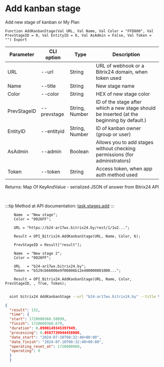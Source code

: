 ﻿---
sidebar_position: 1
---

# Add kanban stage
 Add new stage of kanban or My Plan



`Function AddKanbanStage(Val URL, Val Name, Val Color = "FFD800", Val PrevStageID = 0, Val EntityID = 0, Val AsAdmin = False, Val Token = "") Export`

  | Parameter | CLI option | Type | Description |
  |-|-|-|-|
  | URL | --url | String | URL of webhook or a Bitrix24 domain, when token used |
  | Name | --title | String | New stage name |
  | Color | --color | String | HEX of new stage color |
  | PrevStageID | --prevstage | String, Number | ID of the stage after which a new stage should be inserted (at the beginning by default.) |
  | EntityID | --entityid | String, Number | ID of kanban owner (group or user) |
  | AsAdmin | --admin | Boolean | Allows you to add stages without checking permissions (for administrators) |
  | Token | --token | String | Access token, when app auth method used |

  
  Returns:  Map Of KeyAndValue - serialized JSON of answer from Bitrix24 API

<br/>

:::tip
Method at API documentation: [task.stages.add](https://dev.1c-bitrix.ru/rest_help/tasks/task/kanban/task_stages_add.php)
:::
<br/>


```bsl title="Code example"
    Name  = "New stage";
    Color = "0026FF";

    URL = "https://b24-ar17wx.bitrix24.by/rest/1/1o2...";

    Result = OPI_Bitrix24.AddKanbanStage(URL, Name, Color, 6);

    PrevStageID = Result["result"];

    Name  = "New stage 2";
    Color = "0026FF";

    URL   = "b24-ar17wx.bitrix24.by";
    Token = "b529cb66006e9f06006b12e400000001000...";

    Result = OPI_Bitrix24.AddKanbanStage(URL, Name, Color, PrevStageID, , True, Token);
```



```sh title="CLI command example"
    
  oint bitrix24 AddKanbanStage --url "b24-ar17wx.bitrix24.by" --title %title% --color "0026FF" --prevstage "Result[result]" --entityid %entityid% --admin %admin% --token "fe3fa966006e9f06006b12e400000001000..."

```

```json title="Result"
{
  "result": 132,
  "time": {
  "start": 1720600360.58899,
  "finish": 1720600360.679,
  "duration": 0.0900149345397949,
  "processing": 0.0587739944458008,
  "date_start": "2024-07-10T08:32:40+00:00",
  "date_finish": "2024-07-10T08:32:40+00:00",
  "operating_reset_at": 1720600960,
  "operating": 0
  }
  }
```

